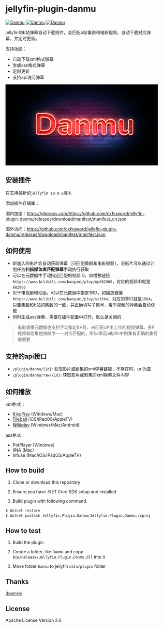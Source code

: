 # jellyfin-plugin-danmu

[![Danmu](https://img.shields.io/github/v/release/cxfksword/jellyfin-plugin-danmu)](https://github.com/cxfksword/jellyfin-plugin-danmu/releases)
[![Danmu](https://img.shields.io/badge/jellyfin-10.8.x-lightgrey)](https://github.com/cxfksword/jellyfin-plugin-danmu/releases)
[![Danmu](https://img.shields.io/github/license/cxfksword/jellyfin-plugin-danmu)](https://github.com/cxfksword/jellyfin-plugin-danmu/main/LICENSE) 

jellyfin的b站弹幕自动下载插件，会匹配b站番剧和电影视频，自动下载对应弹幕，并定时更新。

支持功能：

* 自动下载xml格式弹幕
* 生成ass格式弹幕
* 定时更新
* 支持api访问弹幕

![preview](doc/logo.png)

## 安装插件

只支持最新的`jellyfin 10.8.x`版本

添加插件存储库：

国内加速：https://ghproxy.com/https://github.com/cxfksword/jellyfin-plugin-danmu/releases/download/manifest/manifest_cn.json

国外访问：https://github.com/cxfksword/jellyfin-plugin-danmu/releases/download/manifest/manifest.json

## 如何使用

* 新加入的影片会自动获取弹幕（只匹配番剧和电影视频），旧影片可以通过计划任务**扫描媒体库匹配弹幕**手动执行获取
* 可以在元数据中手动指定匹配的视频ID，如播放链接`https://www.bilibili.com/bangumi/play/ep682965`，对应的视频ID就是`682965`
* 对于电视剧和动画，可以在元数据中指定季ID，如播放链接`https://www.bilibili.com/bangumi/play/ss1564`，对应的季ID就是`1564`，只要集数和b站的集数的一致，并正确填写了集号，每季视频的弹幕会自动获取
* 同时生成ass弹幕，需要在插件配置中打开，默认是关闭的
  
> 电影或季元数据也支持手动指定BV号，来匹配UP主上传的视频弹幕。多P视频和剧集是按顺序一一对应匹配的，所以保证jellyfin中剧集有正确的集号很重要

## 支持的api接口

* `/plugin/danmu/{id}`:  获取影片或剧集的xml弹幕链接，不存在时，url为空
* `/plugin/danmu/raw/{id}`:  获取影片或剧集的xml弹幕文件内容


## 如何播放

xml格式：
* [KikoPlay](https://github.com/KikoPlayProject/KikoPlay) (Windows/Mac)
* [Fileball](https://fileball.app/) (iOS/iPadOS/AppleTV)
* [弹弹play](https://www.dandanplay.com/) (Windows/Mac/Android)

ass格式：

* PotPlayer (Windows)
* IINA (Mac)
* Infuse (Mac/iOS/iPadOS/AppleTV)




## How to build

1. Clone or download this repository

2. Ensure you have .NET Core SDK setup and installed

3. Build plugin with following command.

```sh
$ dotnet restore 
$ dotnet publish Jellyfin.Plugin.Danmu/Jellyfin.Plugin.Danmu.csproj
```


## How to test

1. Build the plugin

2. Create a folder, like `Danmu` and copy  `bin/Release/Jellyfin.Plugin.Danmu.dll` into it

3. Move folder `Danmu` to jellyfin `data/plugin` folder

## Thanks

[downkyi](https://github.com/leiurayer/downkyi)


## License

Apache License Version 2.0
